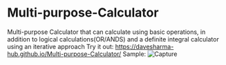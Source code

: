 # Multi-purpose-Calculator
Multi-purpose Calculator that can calculate using basic operations, in addition to logical calculations(OR/ANDS) and a definite integral calculator using an iterative approach
Try it out: https://davesharma-hub.github.io/Multi-purpose-Calculator/
Sample:
![Capture](https://user-images.githubusercontent.com/81478885/147028888-1bc445b2-49ff-49a4-9b11-b1f95a3998bb.JPG)
